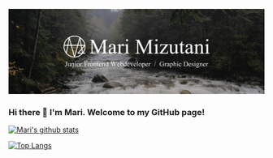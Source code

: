 ![top image](github-top.png)

### Hi there 👋 I'm Mari. Welcome to my GitHub page!

<!--
**mari-mizutani/mari-mizutani** is a ✨ _special_ ✨ repository because its `README.md` (this file) appears on your GitHub profile.

Here are some ideas to get you started:

- 🔭 I’m currently working on ...
- 🌱 I’m currently learning ...
- 👯 I’m looking to collaborate on ...
- 🤔 I’m looking for help with ...
- 💬 Ask me about ...
- 📫 How to reach me: ...
- 😄 Pronouns: ...
- ⚡ Fun fact: ...
-->

[![Mari's github stats](https://github-readme-stats.vercel.app/api?username=mari-mizutani&count_private=true&show_icons=true&theme=radical&hide_rank=false)](https://github.com/anuraghazra/github-readme-stats)

[![Top Langs](https://github-readme-stats.vercel.app/api/top-langs/?username=mari-mizutani)](https://github.com/anuraghazra/github-readme-stats)
